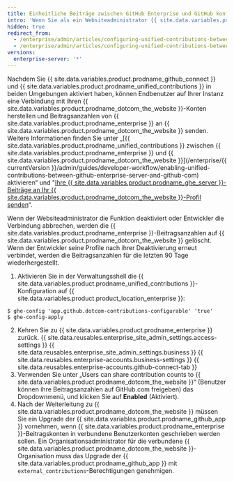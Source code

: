 ```yaml
---
title: Einheitliche Beiträge zwischen GitHub Enterprise und GitHub konfigurieren
intro: 'Wenn Sie als ein Websiteadministrator {{ site.data.variables.product.prodname_github_connect }} aktiviert haben, können Sie zulassen, dass Endbenutzer in ihrem {{ site.data.variables.product.prodname_dotcom_the_website }}-Beteiligungsdiagramm anonymisierte Beitragsanzahlen für ihre Arbeit auf {{ site.data.variables.product.prodname_enterprise }} sehen.'
hidden: true
redirect_from:
  - /enterprise/admin/articles/configuring-unified-contributions-between-github-enterprise-and-github-com
  - /enterprise/admin/articles/configuring-unified-contributions-between-github-enterprise-and-githubcom
versions:
  enterprise-server: '*'
---
```



Nachdem Sie {{ site.data.variables.product.prodname_github_connect }} und {{ site.data.variables.product.prodname_unified_contributions }} in beiden Umgebungen aktiviert haben, können Endbenutzer auf Ihrer Instanz eine Verbindung mit ihren {{ site.data.variables.product.prodname_dotcom_the_website }}-Konten herstellen und Beitragsanzahlen von {{ site.data.variables.product.prodname_enterprise }} an {{ site.data.variables.product.prodname_dotcom_the_website }} senden. Weitere Informationen finden Sie unter „[{{ site.data.variables.product.prodname_unified_contributions }} zwischen {{ site.data.variables.product.prodname_enterprise }} und {{ site.data.variables.product.prodname_dotcom_the_website }}](/enterprise/{{ currentVersion }}/admin/guides/developer-workflow/enabling-unified-contributions-between-github-enterprise-server-and-github-com) aktivieren“ und "[Ihre {{ site.data.variables.product.prodname_ghe_server }}-Beiträge an Ihr {{ site.data.variables.product.prodname_dotcom_the_website }}-Profil senden](/articles/sending-your-github-enterprise-server-contributions-to-your-github-com-profile/)“.

Wenn der Websiteadministrator die Funktion deaktiviert oder Entwickler die Verbindung abbrechen, werden die {{ site.data.variables.product.prodname_enterprise }}-Beitragsanzahlen auf {{ site.data.variables.product.prodname_dotcom_the_website }} gelöscht. Wenn der Entwickler seine Profile nach ihrer Deaktivierung erneut verbindet, werden die Beitragsanzahlen für die letzten 90 Tage wiederhergestellt.

1.  Aktivieren Sie in der Verwaltungsshell die {{ site.data.variables.product.prodname_unified_contributions }}-Konfiguration auf {{ site.data.variables.product.product_location_enterprise }}:
  ```shell
  $ ghe-config 'app.github.dotcom-contributions-configurable' 'true'
  $ ghe-config-apply
  ```
2. Kehren Sie zu {{ site.data.variables.product.prodname_enterprise }} zurück.
{{ site.data.reusables.enterprise_site_admin_settings.access-settings }}
{{ site.data.reusables.enterprise_site_admin_settings.business }}
{{ site.data.reusables.enterprise-accounts.business-settings }}
{{ site.data.reusables.enterprise-accounts.github-connect-tab }}
7. Verwenden Sie unter „Users can share contribution counts to {{ site.data.variables.product.prodname_dotcom_the_website }}“ (Benutzer können ihre Beitragsanzahlen auf GitHub.com freigeben) das Dropdownmenü, und klicken Sie auf **Enabled** (Aktiviert).
8. Nach der Weiterleitung zu {{ site.data.variables.product.prodname_dotcom_the_website }} müssen Sie ein Upgrade der {{ site.data.variables.product.prodname_github_app }} vornehmen, wenn {{ site.data.variables.product.prodname_enterprise }}-Beitragskonten in verbundene Benutzerkonten geschrieben werden sollen. Ein Organisationsadministrator für die verbundene {{ site.data.variables.product.prodname_dotcom_the_website }}-Organisation muss das Upgrade der {{ site.data.variables.product.prodname_github_app }} mit `external_contributions`-Berechtigungen genehmigen.

